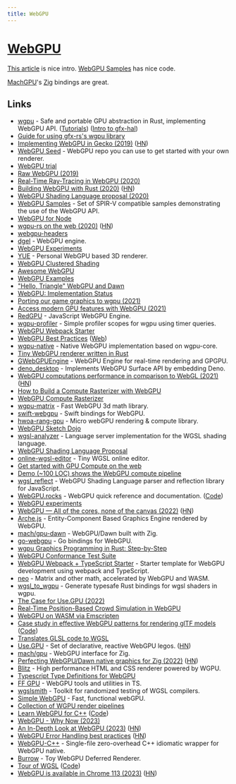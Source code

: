 ```yaml
---
title: WebGPU
---
```


# [WebGPU](https://en.wikipedia.org/wiki/WebGPU)

[This article](https://surma.dev/things/webgpu/) is nice intro. [WebGPU Samples](https://github.com/austinEng/webgpu-samples) has nice code.

[MachGPU](https://machengine.org/gpu/)'s [Zig](../programming-languages/zig/zig.md) bindings are great.

## Links

- [wgpu](https://github.com/gfx-rs/wgpu) - Safe and portable GPU abstraction in Rust, implementing WebGPU API. ([Tutorials](https://github.com/mistodon/gfx-hal-tutorials)) ([Intro to gfx-hal](https://www.falseidolfactory.com/2020/03/31/intro-to-gfx-hal-preamble.html))
- [Guide for using gfx-rs's wgpu library](https://github.com/sotrh/learn-wgpu)
- [Implementing WebGPU in Gecko (2019)](http://kvark.github.io/web/gpu/gecko/2019/12/10/gecko-webgpu.html) ([HN](https://news.ycombinator.com/item?id=21871366))
- [WebGPU Seed](https://github.com/alaingalvan/webgpu-seed) - WebGPU repo you can use to get started with your own renderer.
- [WebGPU trial](https://github.com/takahirox/webgpu-trial)
- [Raw WebGPU (2019)](https://alain.xyz/blog/raw-webgpu)
- [Real-Time Ray-Tracing in WebGPU (2020)](https://maierfelix.github.io/2020-01-13-webgpu-ray-tracing/)
- [Building WebGPU with Rust (2020)](https://fosdem.org/2020/schedule/event/rust_webgpu/) ([HN](https://news.ycombinator.com/item?id=22248702))
- [WebGPU Shading Language proposal (2020)](https://gpuweb.github.io/gpuweb/wgsl.html)
- [WebGPU Samples](https://github.com/austinEng/webgpu-samples) - Set of SPIR-V compatible samples demonstrating the use of the WebGPU API.
- [WebGPU for Node](https://github.com/maierfelix/webgpu)
- [wgpu-rs on the web (2020)](https://gfx-rs.github.io/2020/04/21/wgpu-web.html) ([HN](https://news.ycombinator.com/item?id=22941224))
- [webgpu-headers](https://github.com/webgpu-native/webgpu-headers)
- [dgel](https://github.com/dmnsgn/dgel) - WebGPU engine.
- [WebGPU Experiments](https://github.com/Twinklebear/webgpu-experiments)
- [YUE](https://github.com/maierfelix/YUE) - Personal WebGPU based 3D renderer.
- [WebGPU Clustered Shading](https://github.com/toji/webgpu-clustered-shading)
- [Awesome WebGPU](https://github.com/mikbry/awesome-webgpu)
- [WebGPU Examples](https://github.com/crowlKats/webgpu-examples)
- ["Hello, Triangle" WebGPU and Dawn](https://github.com/cwoffenden/hello-webgpu)
- [WebGPU: Implementation Status](https://github.com/gpuweb/gpuweb/wiki/Implementation-Status)
- [Porting our game graphics to wgpu (2021)](https://veloren.net/devblog-125/)
- [Access modern GPU features with WebGPU (2021)](https://web.dev/gpu/)
- [RedGPU](https://github.com/redcamel/RedGPU) - JavaScript WebGPU Engine.
- [wgpu-profiler](https://github.com/Wumpf/wgpu-profiler) - Simple profiler scopes for wgpu using timer queries.
- [WebGPU Webpack Starter](https://github.com/Twinklebear/webgpu-webpack-starter)
- [WebGPU Best Practices](https://github.com/toji/webgpu-best-practices) ([Web](https://toji.github.io/webgpu-best-practices/))
- [wgpu-native](https://github.com/gfx-rs/wgpu-native) - Native WebGPU implementation based on wgpu-core.
- [Tiny WebGPU renderer written in Rust](https://github.com/takahirox/wgpu-rust-renderer)
- [GWebGPUEngine](https://github.com/antvis/GWebGPUEngine) - WebGPU Engine for real-time rendering and GPGPU.
- [deno_desktop](https://github.com/DjDeveloperr/deno_desktop) - Implements WebGPU Surface API by embedding Deno.
- [WebGPU computations performance in comparison to WebGL (2021)](https://pixelscommander.com/javascript/webgpu-computations-performance-in-comparison-to-webgl/) ([HN](https://news.ycombinator.com/item?id=29403494))
- [How to Build a Compute Rasterizer with WebGPU](https://github.com/OmarShehata/webgpu-compute-rasterizer/blob/main/how-to-build-a-compute-rasterizer.md)
- [WebGPU Compute Rasterizer](https://github.com/OmarShehata/webgpu-compute-rasterizer)
- [wgpu-matrix](https://github.com/greggman/wgpu-matrix) - Fast WebGPU 3d math library.
- [swift-webgpu](https://github.com/henrybetts/swift-webgpu) - Swift bindings for WebGPU.
- [hwoa-rang-gpu](https://github.com/gnikoloff/hwoa-rang-gpu) - Micro webGPU rendering & compute library.
- [WebGPU Sketch Dojo](https://github.com/gnikoloff/webgpu-dojo)
- [wgsl-analyzer](https://github.com/wgsl-analyzer/wgsl-analyzer) - Language server implementation for the WGSL shading language.
- [WebGPU Shading Language Proposal](https://www.w3.org/TR/WGSL/)
- [online-wgsl-editor](https://github.com/takahirox/online-wgsl-editor) - Tiny WGSL online editor.
- [Get started with GPU Compute on the web](https://web.dev/gpu-compute/)
- [Demo (~100 LOC) shows the WebGPU compute pipeline](https://github.com/bbbbx/webgpu-compute)
- [wgsl_reflect](https://github.com/brendan-duncan/wgsl_reflect) - WebGPU Shading Language parser and reflection library for JavaScript.
- [WebGPU.rocks](https://webgpu.rocks/) - WebGPU quick reference and documentation. ([Code](https://github.com/framefactory/webgpu.rocks))
- [WebGPU experiments](https://github.com/Palats/webgpu)
- [WebGPU — All of the cores, none of the canvas (2022)](https://surma.dev/things/webgpu/) ([HN](https://news.ycombinator.com/item?id=30600525))
- [Arche.js](https://github.com/ArcheGraphics/Arche.js) - Entity-Component Based Graphics Engine rendered by WebGPU.
- [mach/gpu-dawn](https://github.com/hexops/mach-gpu-dawn) - WebGPU/Dawn built with Zig.
- [go-webgpu](https://github.com/rajveermalviya/go-webgpu) - Go bindings for WebGPU.
- [wgpu Graphics Programming in Rust: Step-by-Step](https://github.com/jack1232/wgpu-step-by-step)
- [WebGPU Conformance Test Suite](https://github.com/gpuweb/cts)
- [WebGPU Webpack + TypeScript Starter](https://github.com/Twinklebear/webgpu-webpack-typescript-starter) - Starter template for WebGPU development using webpack and TypeScript.
- [neo](https://github.com/denosaurs/neo) - Matrix and other math, accelerated by WebGPU and WASM.
- [wgsl_to_wgpu](https://github.com/ScanMountGoat/wgsl_to_wgpu) - Generate typesafe Rust bindings for wgsl shaders in wgpu.
- [The Case for Use.GPU (2022)](https://acko.net/blog/the-case-for-use-gpu/)
- [Real-Time Position-Based Crowd Simulation in WebGPU](https://github.com/wayne-wu/webgpu-crowd-simulation)
- [WebGPU on WASM via Emscripten](https://github.com/juj/wasm_webgpu)
- [Case study in effective WebGPU patterns for rendering glTF models](https://toji.github.io/webgpu-gltf-case-study/) ([Code](https://github.com/toji/webgpu-gltf-case-study))
- [Translates GLSL code to WGSL](https://github.com/eliotbo/glsl2wgsl)
- [Use.GPU](https://usegpu.live/) - Set of declarative, reactive WebGPU legos. ([HN](https://news.ycombinator.com/item?id=32777909))
- [mach/gpu](https://github.com/hexops/mach-gpu) - WebGPU interface for Zig.
- [Perfecting WebGPU/Dawn native graphics for Zig (2022)](https://devlog.hexops.com/2022/perfecting-webgpu-native/) ([HN](https://news.ycombinator.com/item?id=32802302))
- [Blitz](https://github.com/DioxusLabs/blitz) - High performance HTML and CSS renderer powered by WGPU.
- [Typescript Type Definitions for WebGPU](https://github.com/gpuweb/types)
- [FF GPU](https://github.com/framefactory/ff-gpu) - WebGPU tools and utilities in TS.
- [wgslsmith](https://github.com/wgslsmith/wgslsmith) - Toolkit for randomized testing of WGSL compilers.
- [Simple WebGPU](https://github.com/stackgpu/Simple-GPU) - Fast, functional webGPU.
- [Collection of WGPU render pipelines](https://github.com/schell/renderling)
- [Learn WebGPU for C++](https://eliemichel.github.io/LearnWebGPU/) ([Code](https://github.com/eliemichel/LearnWebGPU))
- [WebGPU - Why Now (2023)](https://mack.work/webgpu)
- [An In-Depth Look at WebGPU (2023)](https://unzip.dev/0x00f-webgpu/) ([HN](https://news.ycombinator.com/item?id=34701833))
- [WebGPU Error Handling best practices](https://toji.dev/webgpu-best-practices/error-handling.html) ([HN](https://news.ycombinator.com/item?id=34933469))
- [WebGPU-C++](https://github.com/eliemichel/WebGPU-Cpp) - Single-file zero-overhead C++ idiomatic wrapper for WebGPU native.
- [Burrow](https://github.com/toji/burrow) - Toy WebGPU Deferred Renderer.
- [Tour of WGSL](https://google.github.io/tour-of-wgsl/) ([Code](https://github.com/google/tour-of-wgsl))
- [WebGPU is available in Chrome 113 (2023)](https://developer.chrome.com/blog/webgpu-release/) ([HN](https://news.ycombinator.com/item?id=35465729))
